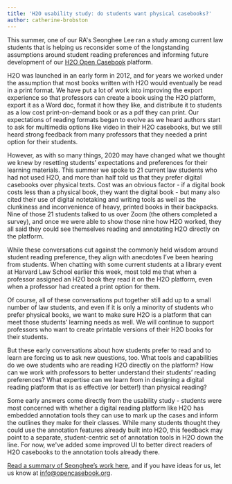 ```yaml
---
title: 'H2O usability study: do students want physical casebooks?'
author: catherine-brobston
---
```

This summer, one of our RA's Seonghee Lee ran a study among current law students that is helping us reconsider some of the longstanding assumptions around student reading preferences and informing future development of our [H2O Open Casebook](https://opencasebook.org) platform. 

H2O was launched in an early form in 2012, and for years we worked under the assumption that most books written with H2O would eventually be read in a print format. We have put a lot of work into improving the export experience so that professors can create a book using the H2O platform, export it as a Word doc, format it how they like, and distribute it to students as a low cost print-on-demand book or as a pdf they can print. Our expectations of reading formats began to evolve as we heard authors start to ask for multimedia options like video in their H2O casebooks, but we still heard strong feedback from many professors that they needed a print option for their students. 

However, as with so many things, 2020 may have changed what we thought we knew by resetting students’ expectations and preferences for their learning materials. This summer we spoke to 21 current law students who had not used H2O, and more than half told us that they prefer digital casebooks over physical texts. Cost was an obvious factor - if a digital book costs less than a physical book, they want the digital book - but many also cited their use of digital notetaking and writing tools as well as the clunkiness and inconvenience of heavy, printed books in their backpacks. Nine of those 21 students talked to us over Zoom (the others completed a survey), and once we were able to show those nine how H2O worked, they all said they could see themselves reading and annotating H2O directly on the platform. 

While these conversations cut against the commonly held wisdom around student reading preference, they align with anecdotes I’ve been hearing from students. When chatting with some current students at a library event at Harvard Law School earlier this week, most told me that when a professor assigned an H2O book they read it on the H2O platform, even when a professor had created a print option for them. 

Of course, all of these conversations put together still add up to a small number of law students, and even if it is only a minority of students who prefer physical books, we want to make sure H2O is a platform that can meet those students’ learning needs as well. We will continue to support professors who want to create printable versions of their H2O books for their students.

But these early conversations about how students prefer to read and to learn are forcing us to ask new questions, too. What tools and capabilities do we owe students who are reading H2O directly on the platform? How can we work with professors to better understand their students’ reading preferences? What expertise can we learn from in designing a digital reading platform that is as effective (or better!) than physical reading? 

Some early answers come directly from the usability study - students were most concerned with whether a digital reading platform like H2O has embedded annotation tools they can use to mark up the cases and inform the outlines they make for their classes. While many students thought they could use the annotation features already built into H2O, this feedback may point to a separate, student-centric set of annotation tools in H2O down the line. For now, we've added some improved UI to better direct readers of H2O casebooks to the annotation tools already there. 

[Read a summary of Seonghee’s work here](https://lil-blog-media.s3.amazonaws.com/H2O_Usability_Test_Summary.pdf), and if you have ideas for us, let us know at info@opencasebook.org. 
